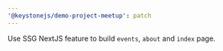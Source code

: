 ```yaml
---
'@keystonejs/demo-project-meetup': patch
---
```


Use SSG NextJS feature to build `events`, `about` and `index` page.
